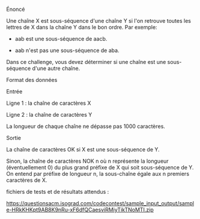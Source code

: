 Énoncé



Une chaîne X est sous-séquence d'une chaîne Y si l'on retrouve toutes les lettres de X dans la chaîne Y dans le bon ordre. Par exemple:

- aab est une sous-séquence de aacb.


- aab n'est pas une sous-séquence de aba.


Dans ce challenge, vous devez déterminer si une chaîne est une sous-séquence d'une autre chaîne.



Format des données



Entrée

Ligne 1 : la chaîne de caractères X

Ligne 2 : la chaîne de caractères Y

La longueur de chaque chaîne ne dépasse pas 1000 caractères.



Sortie

La chaîne de caractères OK si X est une sous-séquence de Y.

Sinon, la chaîne de caractères NOK n où n représente la longueur (éventuellement 0) du plus grand préfixe de X qui soit sous-séquence de Y. On entend par préfixe de longueur n, la sous-chaîne égale aux n premiers caractères de X.

fichiers de tests et de résultats attendus :

https://questionsacm.isograd.com/codecontest/sample_input_output/sample-HRkKHKpt9AB8K9nRu-xF6dfQCaesviRMiyTikTNoMTI.zip
